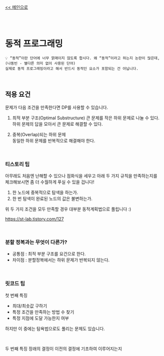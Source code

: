 [<< 메인으로](https://github.com/AtomicLiquors/Algorithm_Wiki_Chb)

&nbsp;  
&nbsp;  
# 동적 프로그래밍 


```
💡 “동적”이란 단어에 너무 얽매이지 않도록 합시다. 왜 “동적”이라고 하는지 논란이 많은데,  
(나동빈 - 별다른 의미 없이 사용된 단어)
실제로 동적 프로그래밍이라고 해서 반드시 동적인 요소가 포함되는 건 아닙니다.
```


 
&nbsp;
 
## 적용 요건
문제가 다음 조건을 만족한다면 DP를 사용할 수 있습니다.

1. 최적 부분 구조(Optimal Substructure)
큰 문제를 작은 하위 문제로 나눌 수 있다.   
하위 문제의 답을 모아서 큰 문제로 해결할 수 있다.

2. 중복(Overlap)되는 하위 문제  
동일한 하위 문제를 반복적으로 해결해야 한다.  
 
&nbsp;
 

### 티스토리 팁
아무래도 처음엔 난해할 수 있으나 점화식을 세우고 아래 두 가지 규칙을 만족하는지를 체크해보시면 좀 더 수월하게 푸실 수 있을 겁니다!
1. 한 노드에 중복적으로 탐색을 하는가.
2. 한 번 탐색이 완료된 노드의 값은 불변하는가.

위 두 가지 조건을 모두 만족할 경우 대부분 동적계획법으로 풀립니다 :)

https://st-lab.tistory.com/127
 

&nbsp;

### 분할 정복과는 무엇이 다른가?
- 공통점 : 최적 부분 구조를 요건으로 한다.  
- 차이점 : 분할정복에서는 하위 문제가 반복되지 않는다.
 
&nbsp;
 


### 릿코드 팁

첫 번째 특징
- 최대/최솟값 구하기
- 특정 조건을 만족하는 방법 수 찾기
- 특정 지점에 도달 가능한지 여부

하지만 이 중에는 탐욕법으로도 풀리는 문제도 있습니다.

&nbsp;  

두 번째 특징
장래의 결정이 이전의 결정에 기초하여 이루어지는지
<!--

House Robber is an excellent example of a dynamic programming problem. The problem description is:

You are a professional robber planning to rob houses along a street. Each house has a certain amount of money stashed, the only constraint stopping you from robbing each of them is that adjacent houses have security systems connected and it will automatically contact the police if two adjacent houses were broken into on the same night.

Given an integer array nums representing the amount of money of each house, return the maximum amount of money you can rob tonight without alerting the police.

In this problem, each decision will affect what options are available to the robber in the future. For example, with the test case \text{nums = [2, 7, 9, 3, 1]}nums = [2, 7, 9, 3, 1], the optimal solution is to rob the houses with \text{2}2, \text{9}9, and \text{1}1 money. However, if we were to iterate from left to right in a greedy manner, our first decision would be whether to rob the first or second house. 7 is way more money than 2, so if we were greedy, we would choose to rob house 7. However, this prevents us from robbing the house with 9 money. As you can see, our decision between robbing the first or second house affects which options are available for future decisions.

Longest Increasing Subsequence is another example of a classic dynamic programming problem. In this problem, we need to determine the length of the longest (first characteristic) subsequence that is strictly increasing. For example, if we had the input \text{nums = [1, 2, 6, 3, 5]}nums = [1, 2, 6, 3, 5], the answer would be 4, from the subsequence \text{[1, 2, 3, 5]}[1, 2, 3, 5]. Again, the important decision comes when we arrive at the 6 - do we take it or not take it? If we decide to take it, then we get to increase our current length by 1, but it affects the future - we can no longer take the 3 or 5. Of course, with such a small example, it's easy to see why we shouldn't take it - but how are we supposed to design an algorithm that can always make the correct decision with huge inputs? Imagine if nums contained 10,00010,000 numbers instead.

When you're solving a problem on your own and trying to decide if the second characteristic is applicable, assume it isn't, then try to think of a counterexample that proves a greedy algorithm won't work. If you can think of an example where earlier decisions affect future decisions, then DP is applicable.

To summarize: if a problem is asking for the maximum/minimum/longest/shortest of something, the number of ways to do something, or if it is possible to reach a certain point, it is probably greedy or DP. With time and practice, it will become easier to identify which is the better approach for a given problem. Although, in general, if the problem has constraints that cause decisions to affect other decisions, such as using one element prevents the usage of other elements, then we should consider using dynamic programming to solve the problem. These two characteristics can be used to identify if a problem should be solved with DP.

Note: these characteristics should only be used as guidelines - while they are extremely common in DP problems, at the end of the day DP is a very broad topic.
-->
